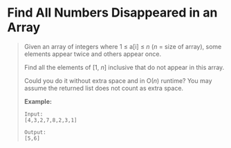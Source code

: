 # Find All Numbers Disappeared in an Array

>Given an array of integers where 1 ≤ a[i] ≤ *n* (*n* = size of array), some elements appear twice and others appear once.
>
>Find all the elements of [1, *n*] inclusive that do not appear in this array.
>
>Could you do it without extra space and in O(*n*) runtime? You may assume the returned list does not count as extra space.
>
>**Example:**
>
>```
>Input:
>[4,3,2,7,8,2,3,1]
>
>Output:
>[5,6]
>```